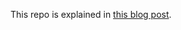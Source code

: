 This repo is explained in [this blog post](https://dev.to/sam152/decoding-and-validating-aws-cognito-jwts-with-php-3825).
